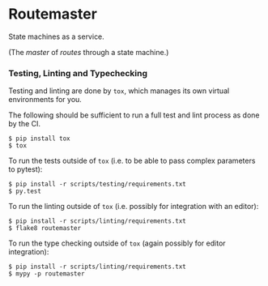 # Routemaster

State machines as a service.

(The _master_ of _routes_ through a state machine.)

### Testing, Linting and Typechecking

Testing and linting are done by `tox`, which manages its own virtual
environments for you.

The following should be sufficient to run a full test and lint process as done
by the CI.

```shell
$ pip install tox
$ tox
```

To run the tests outside of `tox` (i.e. to be able to pass complex parameters
to pytest):

```shell
$ pip install -r scripts/testing/requirements.txt
$ py.test
```

To run the linting outside of `tox` (i.e. possibly for integration with an
editor):

```shell
$ pip install -r scripts/linting/requirements.txt
$ flake8 routemaster
```

To run the type checking outside of `tox` (again possibly for editor
integration):

```shell
$ pip install -r scripts/linting/requirements.txt
$ mypy -p routemaster
```
